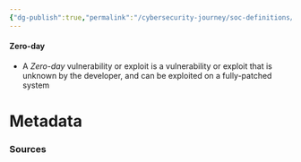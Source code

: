 ```yaml
---
{"dg-publish":true,"permalink":"/cybersecurity-journey/soc-definitions/zero-day/","tags":["defs_soc"]}
---
```


#### Zero-day
- A *Zero-day* vulnerability or exploit is a vulnerability or exploit that is unknown by the developer, and can be exploited on a fully-patched system




# Metadata

### Sources